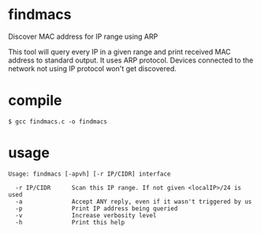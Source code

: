 findmacs
========

Discover MAC address for IP range using ARP

This tool will query every IP in a given range and print received MAC address to standard output. It uses ARP protocol. Devices connected to the network not using IP protocol won't get discovered.

compile
=======

    $ gcc findmacs.c -o findmacs

usage
=====

    Usage: findmacs [-apvh] [-r IP/CIDR] interface
    
      -r IP/CIDR      Scan this IP range. If not given <localIP>/24 is used
      -a              Accept ANY reply, even if it wasn't triggered by us
      -p              Print IP address being queried
      -v              Increase verbosity level
      -h              Print this help
 
